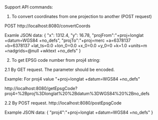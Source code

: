 Support API commands:

1. To convert coordinates from one projection to another (POST request)

POST http://localhost:8080/convertCoords

Examle JSON data:
{ 
	"x": 1312.4,
  	"y": 16.78,
  	"projFrom":"+proj=longlat +datum=WGS84 +no_defs",
    "projTo":"+proj=merc +a=6378137 +b=6378137 +lat_ts=0.0 +lon_0=0.0 +x_0=0.0 +y_0=0 +k=1.0 +units=m +nadgrids=@null +wktext  +no_defs"
}

2. To get EPSG code number from proj4 string:

2.1 By GET request. The parameter should be encoded. 

Example:
For proj4 value "+proj=longlat +datum=WGS84 +no_defs"

http://localhost:8080/getEpsgCode?proj4=%2Bproj%3Dlonglat%20%2Bdatum%3DWGS84%20%2Bno_defs

2.2 By POST request.
http://localhost:8080/postEpsgCode

Example JSON data:
{
	"proj4":"+proj=longlat +datum=WGS84 +no_defs"
}
